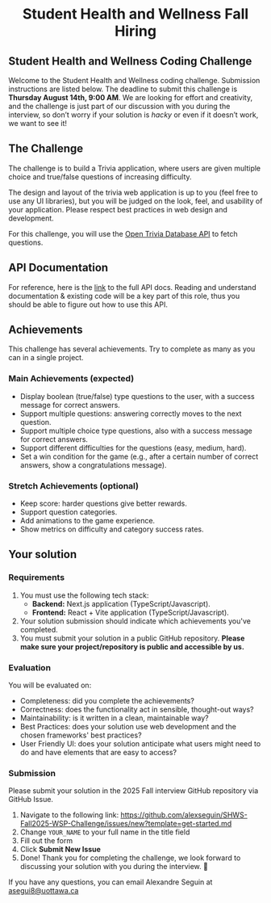 <p align="center">
  <h1 align="center">Student Health and Wellness Fall Hiring</h3>
</p>


## Student Health and Wellness Coding Challenge

Welcome to the Student Health and Wellness coding challenge. Submission instructions are listed below. The deadline to submit this challenge is **Thursday August 14th, 9:00 AM**. We are looking for effort and creativity, and the challenge is just part of our discussion with you during the interview, so don’t worry if your solution is *hacky* or even if it doesn’t work, we want to see it!


## The Challenge

The challenge is to build a Trivia application, where users are given multiple choice and true/false questions of increasing difficulty.

The design and layout of the trivia web application is up to you (feel free to use any UI libraries), but you will be judged on the look, feel, and usability of your application. Please respect best practices in web design and development.

For this challenge, you will use the [Open Trivia Database API](https://opentdb.com/) to fetch questions.

## API Documentation
For reference, here is the [link](https://opentdb.com/api_config.php) to the full API docs. Reading and understand documentation & existing code will be a key part of this role, thus you should be able to figure out how to use this API.


## Achievements
This challenge has several achievements. Try to complete as many as you can in a single project.

### Main Achievements (expected)
- Display boolean (true/false) type questions to the user, with a success message for correct answers.
- Support multiple questions: answering correctly moves to the next question.
- Support multiple choice type questions, also with a success message for correct answers.
- Support different difficulties for the questions (easy, medium, hard).
- Set a win condition for the game (e.g., after a certain number of correct answers, show a congratulations message).

### Stretch Achievements (optional)
- Keep score: harder questions give better rewards.
- Support question categories.
- Add animations to the game experience.
- Show metrics on difficulty and category success rates.



## Your solution


### Requirements

1. You must use the following tech stack:
   - **Backend:** Next.js application (TypeScript/Javascript).
   - **Frontend:** React + Vite application (TypeScript/Javascript).
2. Your solution submission should indicate which achievements you've completed.
3. You must submit your solution in a public GitHub repository. **Please make sure your project/repository is public and accessible by us.**


### Evaluation

You will be evaluated on:
- Completeness: did you complete the achievements?
- Correctness: does the functionality act in sensible, thought-out ways?
- Maintainability: is it written in a clean, maintainable way?
- Best Practices: does your solution use web development and the chosen frameworks' best practices?
- User Friendly UI: does your solution anticipate what users might need to do and have elements that are easy to access?


### Submission

Please submit your solution in the 2025 Fall interview GitHub repository via GitHub Issue.

1. Navigate to the following link: https://github.com/alexseguin/SHWS-Fall2025-WSP-Challenge/issues/new?template=get-started.md
2. Change `YOUR_NAME` to your full name in the title field
3. Fill out the form
4. Click **Submit New Issue**
5. Done! Thank you for completing the challenge, we look forward to discussing your solution with you during the interview. 🎉

If you have any questions, you can email Alexandre Seguin at asegui8@uottawa.ca



